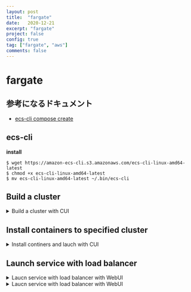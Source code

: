 ```yaml
---
layout: post
title:  "fargate"
date:   2020-12-21
excerpt: "fargate"
project: false
config: true
tag: ["fargate", "aws"]
comments: false
---
```


# fargate

## 参考になるドキュメント
 - [ecs-cli compose create](https://docs.aws.amazon.com/ja_jp/AmazonECS/latest/developerguide/cmd-ecs-cli-compose-create.html)

## ecs-cli

**install**  
```console
$ wget https://amazon-ecs-cli.s3.amazonaws.com/ecs-cli-linux-amd64-latest
$ chmod +x ecs-cli-linux-amd64-latest
$ mv ecs-cli-linux-amd64-latest ~/.bin/ecs-cli
```

## Build a cluster

<details>
<summary>Build a cluster with CUI</summary>
<div markdown="1">
**1. naming a cluster and primitive settings**
```console
$ ecs-cli configure --cluster ${CLUSTER_NAME} --default-launch-type FARGATE --config-name ${CONFIG_NAME} --region us-west-2
```

**2. grant permission to access resources to tool**  
```console
$ ecs-cli configure profile --profile-name ${PROFILE_NAME} --access-key $AWS_ACCESS_KEY_ID --secret-key $AWS_SECRET_ACCESS_KEY
```

**3. up a cluster**  
```console
$ ecs-cli up --cluster-config ${CONFIG_NAME} --ecs-profile ${PROFILE_NAME}
```
このときに出力される`VPC_ID`と、`SUBNET_ID`は必要になる(後のロードバランサーやRDSとの接続にも必要だと思われる)

**4. open ports to security groups**  
ポート開放を行う 
```console
$ aws ec2 describe-security-groups --filters Name=vpc-id,Values=${VPC_ID} --region us-west-2
```
以上で、`SECURITY_GROUP_ID`がわかる  
```console
$ aws ec2 authorize-security-group-ingress --group-id ${SECURITY_GROUP_ID} --protocol tcp --port 80 --cidr 0.0.0.0/0 --region us-west-2
```
</div>
</details>

## Install containers to specified cluster
<details>
<summary>Install continers and lauch with CUI</summary>
<div markdown="1">
**1. edit compose yamls**
`docker-compose`のように、`docker-compose.yml`と`ecs-params.yml`を作成する必要がある  

*docker-compose.yml*
```yaml
version: '3'
services:
  web:
    image: tutum/hello-world
    ports:
      - "80:80"
```
*ecs-params.yml*
```yaml
version: 1
task_definition:
  task_execution_role: ecsTaskExecutionRole
  ecs_network_mode: awsvpc
  task_size:
    mem_limit: 0.5GB
    cpu_limit: 256
run_params:
  network_configuration:
    awsvpc_configuration:
      subnets:
        - "subnet-08532f9d9fd8de05d"
        - "subnet-00ecfeb1fcf3e906b"
      security_groups:
        - "sg-01ebe59998cad5405"
      assign_public_ip: ENABLED
```
通常、`subnets`と`security_groups`は再編集することがないので、ハードコードを期待してるものと考えられる

**2. compose**
```console
$ ecs-cli compose service up --create-log-groups
```
より簡単には
```console
$ ecs-cli compose service up
```

**3. options**  
*list*
```console
$ aws ec2 list-compose
```

*ps*  
```console
$ ecs-cli ps
```

*dockerのコンテナを作り直したときの反映等*  
```console
$ ecs-cli compose service stop # 一度止めて
$ ecs-cli compose service up # 再度, upすると新しいコンテンを参照して起動する
```

*`ecs-cli`のデフォルトのclusterを再設定する*
```console
$ ecs-cli configure --cluster test-cluster-01 --region us-west-2
```
</div>
</details>

## Launch service with load balancer
<details>
<summary>Laucn service with load balancer with WebUI</summary>
<div markdown="1">
`docker-compose.yml`に記されたサービス名・ポートが`--container-name`と`--container-port`に対応するようである.  
`--target-group-arn`は`load balancer`の`ターゲットグループ`から確認できる

```console
$ ecs-cli compose service up --cluster test-cluster-01 \
  --target-group-arn arn:aws:elasticloadbalancing:us-west-2:596985414779:targetgroup/test-lb-03/fadc4fb63351c278 \
  --container-name web \
  --container-port 80
```
</div>
</details>

<details>
<summary>Laucn service with load balancer with WebUI</summary>
<div markdown="1">
~NOTE: 現状、CUIで`load balancer`を有効化できていない~  
`load balancer`を有効化できた -> `arn`と`arnグループ`が異なっていたらしい

`load balancer`の設定
 1. `applicattion load balancer`である必要がある
 2. `vpc_id`と`security_group_id`は`cluster`と一致している必要がある
 3. `ターゲットの登録`は無視する

`load balancer`が作成できたら  
`Amazon ECS` -> `クラスター` -> `(すでにデプロイされたクラスターに)サービスを作成` -> `案内に従ってすすめる...`  
</div>
</details>

